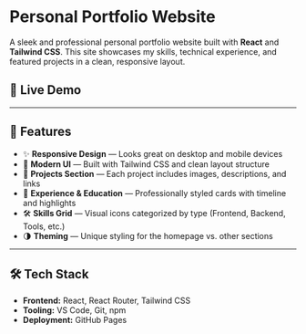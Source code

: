 # Personal Portfolio Website

A sleek and professional personal portfolio website built with **React** and **Tailwind CSS**. This site showcases my skills, technical experience, and featured projects in a clean, responsive layout.

## 🚀 Live Demo


---

## 📌 Features

- ✨ **Responsive Design** — Looks great on desktop and mobile devices
- 🎨 **Modern UI** — Built with Tailwind CSS and clean layout structure
- 🧠 **Projects Section** — Each project includes images, descriptions, and links
- 💼 **Experience & Education** — Professionally styled cards with timeline and highlights
- 🛠 **Skills Grid** — Visual icons categorized by type (Frontend, Backend, Tools, etc.)
- 🌗 **Theming** — Unique styling for the homepage vs. other sections

---

## 🛠 Tech Stack

- **Frontend:** React, React Router, Tailwind CSS
- **Tooling:** VS Code, Git, npm
- **Deployment:** GitHub Pages
